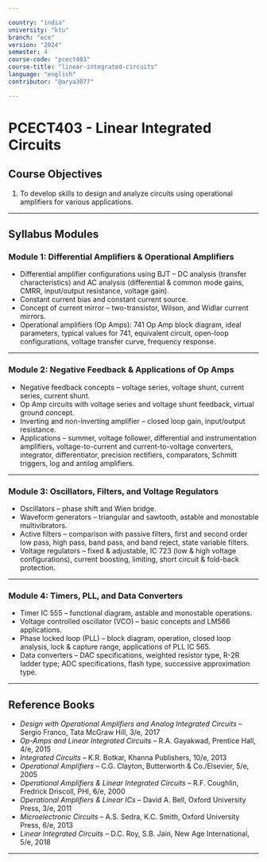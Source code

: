 ```yaml
---

country: "india"
university: "ktu"
branch: "ece"
version: "2024"
semester: 4
course-code: "pcect403"
course-title: "linear-integrated-circuits"
language: "english"
contributor: "@arya3077"

---
```


# PCECT403 - Linear Integrated Circuits

## Course Objectives

1. To develop skills to design and analyze circuits using operational amplifiers for various applications.

---

## Syllabus Modules

### Module 1: Differential Amplifiers & Operational Amplifiers
- Differential amplifier configurations using BJT – DC analysis (transfer characteristics) and AC analysis (differential & common mode gains, CMRR, input/output resistance, voltage gain).  
- Constant current bias and constant current source.  
- Concept of current mirror – two-transistor, Wilson, and Widlar current mirrors.  
- Operational amplifiers (Op Amps): 741 Op Amp block diagram, ideal parameters, typical values for 741, equivalent circuit, open-loop configurations, voltage transfer curve, frequency response.

---

### Module 2: Negative Feedback & Applications of Op Amps
- Negative feedback concepts – voltage series, voltage shunt, current series, current shunt.  
- Op Amp circuits with voltage series and voltage shunt feedback, virtual ground concept.  
- Inverting and non-inverting amplifier – closed loop gain, input/output resistance.  
- Applications – summer, voltage follower, differential and instrumentation amplifiers, voltage-to-current and current-to-voltage converters, integrator, differentiator, precision rectifiers, comparators, Schmitt triggers, log and antilog amplifiers.

---

### Module 3: Oscillators, Filters, and Voltage Regulators
- Oscillators – phase shift and Wien bridge.  
- Waveform generators – triangular and sawtooth, astable and monostable multivibrators.  
- Active filters – comparison with passive filters, first and second order low pass, high pass, band pass, and band reject, state variable filters.  
- Voltage regulators – fixed & adjustable, IC 723 (low & high voltage configurations), current boosting, limiting, short circuit & fold-back protection.

---

### Module 4: Timers, PLL, and Data Converters
- Timer IC 555 – functional diagram, astable and monostable operations.  
- Voltage controlled oscillator (VCO) – basic concepts and LM566 applications.  
- Phase locked loop (PLL) – block diagram, operation, closed loop analysis, lock & capture range, applications of PLL IC 565.  
- Data converters – DAC specifications, weighted resistor type, R-2R ladder type; ADC specifications, flash type, successive approximation type.

---

## Reference Books

- *Design with Operational Amplifiers and Analog Integrated Circuits* – Sergio Franco, Tata McGraw Hill, 3/e, 2017  
- *Op-Amps and Linear Integrated Circuits* – R.A. Gayakwad, Prentice Hall, 4/e, 2015  
- *Integrated Circuits* – K.R. Botkar, Khanna Publishers, 10/e, 2013  
- *Operational Amplifiers* – C.G. Clayton, Butterworth & Co./Elsevier, 5/e, 2005  
- *Operational Amplifiers & Linear Integrated Circuits* – R.F. Coughlin, Fredrick Driscoll, PHI, 6/e, 2000  
- *Operational Amplifiers & Linear ICs* – David A. Bell, Oxford University Press, 3/e, 2011  
- *Microelectronic Circuits* – A.S. Sedra, K.C. Smith, Oxford University Press, 6/e, 2013  
- *Linear Integrated Circuits* – D.C. Roy, S.B. Jain, New Age International, 5/e, 2018  

---
